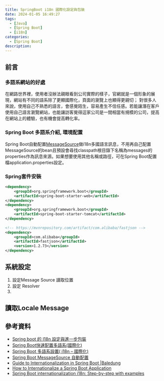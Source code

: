 ```yaml
---
title: SpringBoot i18n 國際化設定與包裝
date: 2024-01-05 16:49:27
tags:
  - [Java]
  - [Spring Boot]
  - [i18n]
categories:
  - [Spring Boot]
description:
---
```




## 前言
### **多語系網站的好處**

在網路世界裡，使用者沒辦法親眼看到公司實際的樣子，官網就是一個形象的展現，網站有不同的語系除了更顯國際化，頁面的瀏覽上也顯得更親切；
對很多人來說，使用自己不熟悉的語言，會感覺陌生，容易產生不信任感。若能讓潛在客戶使用自己語言瀏覽網站，也能讓訪客覺得這家公司是一間相當有規模的公司，提高在網站上的體驗，也有機會提高轉化率。

### Spring Boot 多語系介紹, 環境配置

Spring Boot自動配置[MessageSource](https://docs.spring.io/spring/docs/current/javadoc-api/org/springframework/context/MessageSource.html)做i18n多國語言訊息，不用再自己配置MessageSource的bean且預設會尋找classpath根目錄下名稱為messages的properties作為訊息來源。如果想要使用其他名稱或路徑，可在Spring Boot配置檔application.properties設定。

### Spring套件安裝

```xml
<dependency>
	<groupId>org.springframework.boot</groupId>
	<artifactId>spring-boot-starter-web</artifactId>
</dependency>
<dependency>
	<groupId>org.springframework.boot</groupId>
	<artifactId>spring-boot-starter-tomcat</artifactId>
</dependency>
		
<!-- https://mvnrepository.com/artifact/com.alibaba/fastjson -->
<dependency>
	<groupId>com.alibaba</groupId>
	<artifactId>fastjson</artifactId>
	<version>1.2.73</version>
</dependency>
```

## 系統設定

1. 設定Message Source 讀取位置
2. 設定 Resolver
3. 

## 讀取Locale Message



## 參考資料

- [Spring boot 的 I18n 設定與進一步包裝](https://bingdoal.github.io/backend/2021/12/i18n-internationalization-in-spring-boot/)
- [Spring Boot快速配置多語系(國際化)](https://www.tpisoftware.com/tpu/articleDetails/2347)
- [Spring Boot 多語系設置( i18n – 國際化)](https://polinwei.com/spring-boot-i18n/)
- [Spring Boot MessageSource 自動配置](https://matthung0807.blogspot.com/2020/06/spring-boot-messagesource-auto-config.html)
- [Guide to Internationalization in Spring Boot |Baledung](https://www.baeldung.com/spring-boot-internationalization)
- [How to Internationalize a Spring Boot Application](https://reflectoring.io/spring-boot-internationalization/)
- [Spring Boot internationalization i18n: Step-by-step with examples](https://lokalise.com/blog/spring-boot-internationalization/)

